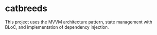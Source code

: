 # catbreeds

This project uses the MVVM architecture pattern, state management with BLoC, and implementation of dependency injection.



